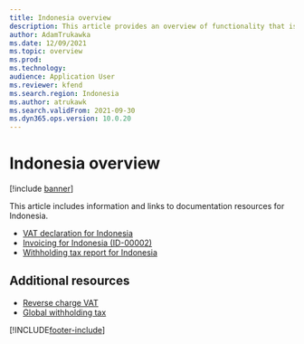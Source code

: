 ```yaml
---
title: Indonesia overview
description: This article provides an overview of functionality that is specific to Indonesia.
author: AdamTrukawka
ms.date: 12/09/2021
ms.topic: overview
ms.prod: 
ms.technology: 
audience: Application User
ms.reviewer: kfend
ms.search.region: Indonesia
ms.author: atrukawk
ms.search.validFrom: 2021-09-30
ms.dyn365.ops.version: 10.0.20
---
```


# Indonesia overview

[!include [banner](../../includes/banner.md)]

This article includes information and links to documentation resources for Indonesia.

- [VAT declaration for Indonesia](apac-idn-ppn-declaration.md)
- [Invoicing for Indonesia (ID-00002)](apac-idn-invoicing.md)
- [Withholding tax report for Indonesia](apac-idn-wht-declaration.md)

## Additional resources

- [Reverse charge VAT](../global/emea-reverse-charge.md)
- [Global withholding tax](../../general-ledger/global-withholding-tax-overview.md)

[!INCLUDE[footer-include](../../../includes/footer-banner.md)]
